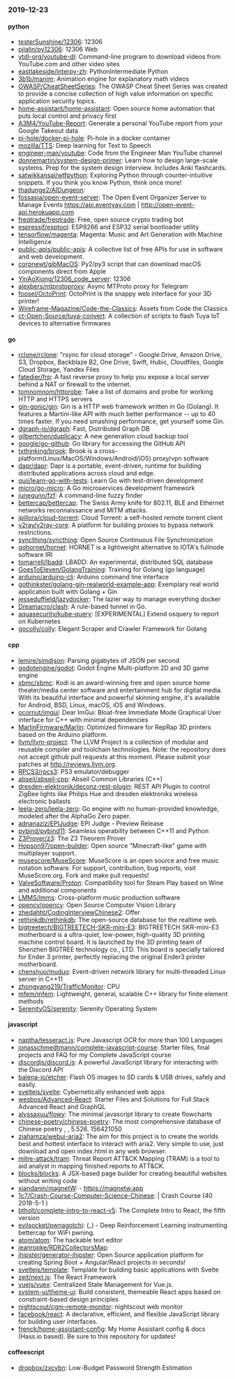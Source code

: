 ### 2019-12-23

#### python
* [testerSunshine/12306](https://github.com/testerSunshine/12306): 12306
* [pjialin/py12306](https://github.com/pjialin/py12306):  12306  Web 
* [ytdl-org/youtube-dl](https://github.com/ytdl-org/youtube-dl): Command-line program to download videos from YouTube.com and other video sites
* [eastlakeside/interpy-zh](https://github.com/eastlakeside/interpy-zh): PythonIntermediate Python 
* [3b1b/manim](https://github.com/3b1b/manim): Animation engine for explanatory math videos
* [OWASP/CheatSheetSeries](https://github.com/OWASP/CheatSheetSeries): The OWASP Cheat Sheet Series was created to provide a concise collection of high value information on specific application security topics.
* [home-assistant/home-assistant](https://github.com/home-assistant/home-assistant):  Open source home automation that puts local control and privacy first
* [A3M4/YouTube-Report](https://github.com/A3M4/YouTube-Report):  Generate a personal YouTube report from your Google Takeout data
* [pi-hole/docker-pi-hole](https://github.com/pi-hole/docker-pi-hole): Pi-hole in a docker container
* [mozilla/TTS](https://github.com/mozilla/TTS): Deep learning for Text to Speech
* [engineer-man/youtube](https://github.com/engineer-man/youtube): Code from the Engineer Man YouTube channel
* [donnemartin/system-design-primer](https://github.com/donnemartin/system-design-primer): Learn how to design large-scale systems. Prep for the system design interview. Includes Anki flashcards.
* [satwikkansal/wtfpython](https://github.com/satwikkansal/wtfpython): Exploring Python through counter-intuitive snippets. If you think you know Python, think once more!
* [thadunge2/AIDungeon](https://github.com/thadunge2/AIDungeon): 
* [fossasia/open-event-server](https://github.com/fossasia/open-event-server): The Open Event Organizer Server to Manage Events https://api.eventyay.com | http://open-event-api.herokuapp.com
* [freqtrade/freqtrade](https://github.com/freqtrade/freqtrade): Free, open source crypto trading bot
* [espressif/esptool](https://github.com/espressif/esptool): ESP8266 and ESP32 serial bootloader utility
* [tensorflow/magenta](https://github.com/tensorflow/magenta): Magenta: Music and Art Generation with Machine Intelligence
* [public-apis/public-apis](https://github.com/public-apis/public-apis): A collective list of free APIs for use in software and web development.
* [corpnewt/gibMacOS](https://github.com/corpnewt/gibMacOS): Py2/py3 script that can download macOS components direct from Apple
* [YinAoXiong/12306_code_server](https://github.com/YinAoXiong/12306_code_server): 12306
* [alexbers/mtprotoproxy](https://github.com/alexbers/mtprotoproxy): Async MTProto proxy for Telegram
* [foosel/OctoPrint](https://github.com/foosel/OctoPrint): OctoPrint is the snappy web interface for your 3D printer!
* [Wireframe-Magazine/Code-the-Classics](https://github.com/Wireframe-Magazine/Code-the-Classics): Assets from Code the Classics
* [ct-Open-Source/tuya-convert](https://github.com/ct-Open-Source/tuya-convert): A collection of scripts to flash Tuya IoT devices to alternative firmwares

#### go
* [rclone/rclone](https://github.com/rclone/rclone): "rsync for cloud storage" - Google Drive, Amazon Drive, S3, Dropbox, Backblaze B2, One Drive, Swift, Hubic, Cloudfiles, Google Cloud Storage, Yandex Files
* [fatedier/frp](https://github.com/fatedier/frp): A fast reverse proxy to help you expose a local server behind a NAT or firewall to the internet.
* [tomnomnom/httprobe](https://github.com/tomnomnom/httprobe): Take a list of domains and probe for working HTTP and HTTPS servers
* [gin-gonic/gin](https://github.com/gin-gonic/gin): Gin is a HTTP web framework written in Go (Golang). It features a Martini-like API with much better performance -- up to 40 times faster. If you need smashing performance, get yourself some Gin.
* [dgraph-io/dgraph](https://github.com/dgraph-io/dgraph): Fast, Distributed Graph DB
* [gilbertchen/duplicacy](https://github.com/gilbertchen/duplicacy): A new generation cloud backup tool
* [google/go-github](https://github.com/google/go-github): Go library for accessing the GitHub API
* [txthinking/brook](https://github.com/txthinking/brook): Brook is a cross-platform(Linux/MacOS/Windows/Android/iOS) proxy/vpn software
* [dapr/dapr](https://github.com/dapr/dapr): Dapr is a portable, event-driven, runtime for building distributed applications across cloud and edge.
* [quii/learn-go-with-tests](https://github.com/quii/learn-go-with-tests): Learn Go with test-driven development
* [micro/go-micro](https://github.com/micro/go-micro): A Go microservices development framework
* [junegunn/fzf](https://github.com/junegunn/fzf):  A command-line fuzzy finder
* [bettercap/bettercap](https://github.com/bettercap/bettercap): The Swiss Army knife for 802.11, BLE and Ethernet networks reconnaissance and MITM attacks.
* [jpillora/cloud-torrent](https://github.com/jpillora/cloud-torrent): Cloud Torrent: a self-hosted remote torrent client
* [v2ray/v2ray-core](https://github.com/v2ray/v2ray-core): A platform for building proxies to bypass network restrictions.
* [syncthing/syncthing](https://github.com/syncthing/syncthing): Open Source Continuous File Synchronization
* [gohornet/hornet](https://github.com/gohornet/hornet): HORNET is a lightweight alternative to IOTA's fullnode software IRI
* [tomarrell/lbadd](https://github.com/tomarrell/lbadd): LBADD: An experimental, distributed SQL database
* [GoesToEleven/GolangTraining](https://github.com/GoesToEleven/GolangTraining): Training for Golang (go language)
* [arduino/arduino-cli](https://github.com/arduino/arduino-cli): Arduino command line interface
* [gothinkster/golang-gin-realworld-example-app](https://github.com/gothinkster/golang-gin-realworld-example-app): Exemplary real world application built with Golang + Gin
* [jesseduffield/lazydocker](https://github.com/jesseduffield/lazydocker): The lazier way to manage everything docker
* [Dreamacro/clash](https://github.com/Dreamacro/clash): A rule-based tunnel in Go.
* [aquasecurity/kube-query](https://github.com/aquasecurity/kube-query): [EXPERIMENTAL] Extend osquery to report on Kubernetes
* [gocolly/colly](https://github.com/gocolly/colly): Elegant Scraper and Crawler Framework for Golang

#### cpp
* [lemire/simdjson](https://github.com/lemire/simdjson): Parsing gigabytes of JSON per second
* [godotengine/godot](https://github.com/godotengine/godot): Godot Engine  Multi-platform 2D and 3D game engine
* [xbmc/xbmc](https://github.com/xbmc/xbmc): Kodi is an award-winning free and open source home theater/media center software and entertainment hub for digital media. With its beautiful interface and powerful skinning engine, it's available for Android, BSD, Linux, macOS, iOS and Windows.
* [ocornut/imgui](https://github.com/ocornut/imgui): Dear ImGui: Bloat-free Immediate Mode Graphical User interface for C++ with minimal dependencies
* [MarlinFirmware/Marlin](https://github.com/MarlinFirmware/Marlin): Optimized firmware for RepRap 3D printers based on the Arduino platform.
* [llvm/llvm-project](https://github.com/llvm/llvm-project): The LLVM Project is a collection of modular and reusable compiler and toolchain technologies. Note: the repository does not accept github pull requests at this moment. Please submit your patches at http://reviews.llvm.org.
* [RPCS3/rpcs3](https://github.com/RPCS3/rpcs3): PS3 emulator/debugger
* [abseil/abseil-cpp](https://github.com/abseil/abseil-cpp): Abseil Common Libraries (C++)
* [dresden-elektronik/deconz-rest-plugin](https://github.com/dresden-elektronik/deconz-rest-plugin): REST API Plugin to control ZigBee lights like Philips Hue and dresden elektroniks wireless electronic ballasts
* [leela-zero/leela-zero](https://github.com/leela-zero/leela-zero): Go engine with no human-provided knowledge, modeled after the AlphaGo Zero paper.
* [adnanaziz/EPIJudge](https://github.com/adnanaziz/EPIJudge): EPI Judge - Preview Release
* [pybind/pybind11](https://github.com/pybind/pybind11): Seamless operability between C++11 and Python
* [Z3Prover/z3](https://github.com/Z3Prover/z3): The Z3 Theorem Prover
* [Hopson97/open-builder](https://github.com/Hopson97/open-builder): Open source "Minecraft-like" game with multiplayer support.
* [musescore/MuseScore](https://github.com/musescore/MuseScore): MuseScore is an open source and free music notation software. For support, contribution, bug reports, visit MuseScore.org. Fork and make pull requests!
* [ValveSoftware/Proton](https://github.com/ValveSoftware/Proton): Compatibility tool for Steam Play based on Wine and additional components
* [LMMS/lmms](https://github.com/LMMS/lmms): Cross-platform music production software
* [opencv/opencv](https://github.com/opencv/opencv): Open Source Computer Vision Library
* [zhedahht/CodingInterviewChinese2](https://github.com/zhedahht/CodingInterviewChinese2): Offer
* [rethinkdb/rethinkdb](https://github.com/rethinkdb/rethinkdb): The open-source database for the realtime web.
* [bigtreetech/BIGTREETECH-SKR-mini-E3](https://github.com/bigtreetech/BIGTREETECH-SKR-mini-E3): BIGTREETECH SKR-mini-E3 motherboard is a ultra-quiet, low-power, high-quality 3D printing machine control board. It is launched by the 3D printing team of Shenzhen BIGTREE technology co., LTD. This board is specially tailored for Ender 3 printer, perfectly replacing the original Ender3 printer motherboard.
* [chenshuo/muduo](https://github.com/chenshuo/muduo): Event-driven network library for multi-threaded Linux server in C++11
* [zhongyang219/TrafficMonitor](https://github.com/zhongyang219/TrafficMonitor): CPU
* [mfem/mfem](https://github.com/mfem/mfem): Lightweight, general, scalable C++ library for finite element methods
* [SerenityOS/serenity](https://github.com/SerenityOS/serenity): Serenity Operating System

#### javascript
* [naptha/tesseract.js](https://github.com/naptha/tesseract.js): Pure Javascript OCR for more than 100 Languages 
* [jonasschmedtmann/complete-javascript-course](https://github.com/jonasschmedtmann/complete-javascript-course): Starter files, final projects and FAQ for my Complete JavaScript course
* [discordjs/discord.js](https://github.com/discordjs/discord.js): A powerful JavaScript library for interacting with the Discord API
* [balena-io/etcher](https://github.com/balena-io/etcher): Flash OS images to SD cards & USB drives, safely and easily.
* [sveltejs/svelte](https://github.com/sveltejs/svelte): Cybernetically enhanced web apps
* [wesbos/Advanced-React](https://github.com/wesbos/Advanced-React): Starter Files and Solutions for Full Stack Advanced React and GraphQL
* [alyssaxuu/flowy](https://github.com/alyssaxuu/flowy): The minimal javascript library to create flowcharts 
* [chinese-poetry/chinese-poetry](https://github.com/chinese-poetry/chinese-poetry): The most comprehensive database of Chinese poetry , , 5.526. 156421050
* [ziahamza/webui-aria2](https://github.com/ziahamza/webui-aria2): The aim for this project is to create the worlds best and hottest interface to interact with aria2. Very simple to use, just download and open index.html in any web browser.
* [mitre-attack/tram](https://github.com/mitre-attack/tram): Threat Report ATT&CK Mapping (TRAM) is a tool to aid analyst in mapping finished reports to ATT&CK.
* [blocks/blocks](https://github.com/blocks/blocks): A JSX-based page builder for creating beautiful websites without writing code
* [xiandanin/magnetW](https://github.com/xiandanin/magnetW):  - https://magnetw.app
* [1c7/Crash-Course-Computer-Science-Chinese](https://github.com/1c7/Crash-Course-Computer-Science-Chinese):   | Crash Course  (40 2018-5-1 )
* [btholt/complete-intro-to-react-v5](https://github.com/btholt/complete-intro-to-react-v5): The Complete Intro to React, the fifth version
* [evilsocket/pwnagotchi](https://github.com/evilsocket/pwnagotchi): (_) - Deep Reinforcement Learning instrumenting bettercap for WiFi pwning.
* [atom/atom](https://github.com/atom/atom): The hackable text editor
* [jeanropke/RDR2CollectorsMap](https://github.com/jeanropke/RDR2CollectorsMap): 
* [jhipster/generator-jhipster](https://github.com/jhipster/generator-jhipster): Open Source application platform for creating Spring Boot + Angular/React projects in seconds!
* [sveltejs/template](https://github.com/sveltejs/template): Template for building basic applications with Svelte
* [zeit/next.js](https://github.com/zeit/next.js): The React Framework
* [vuejs/vuex](https://github.com/vuejs/vuex):  Centralized State Management for Vue.js.
* [system-ui/theme-ui](https://github.com/system-ui/theme-ui): Build consistent, themeable React apps based on constraint-based design principles
* [nightscout/cgm-remote-monitor](https://github.com/nightscout/cgm-remote-monitor): nightscout web monitor
* [facebook/react](https://github.com/facebook/react): A declarative, efficient, and flexible JavaScript library for building user interfaces.
* [frenck/home-assistant-config](https://github.com/frenck/home-assistant-config):  My Home Assistant config & docs (Hass.io based). Be sure to  this repository for updates!

#### coffeescript
* [dropbox/zxcvbn](https://github.com/dropbox/zxcvbn): Low-Budget Password Strength Estimation
